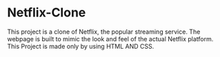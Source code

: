 # Netflix-Clone
This project is a clone of Netflix, the popular streaming service. 
The webpage is built to mimic the look and feel of the actual Netflix platform.
This Project is made only by using HTML AND CSS.
